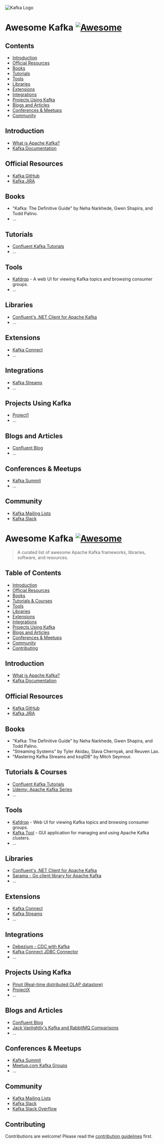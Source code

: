 ![Kafka Logo](logos/kafka.png)

# Awesome Kafka [![Awesome](https://awesome.re/badge.svg)](https://awesome.re)


## Contents

- [Introduction](#introduction)
- [Official Resources](#official-resources)
- [Books](#books)
- [Tutorials](#tutorials)
- [Tools](#tools)
- [Libraries](#libraries)
- [Extensions](#extensions)
- [Integrations](#integrations)
- [Projects Using Kafka](#projects-using-kafka)
- [Blogs and Articles](#blogs-and-articles)
- [Conferences & Meetups](#conferences--meetups)
- [Community](#community)

## Introduction

- [What is Apache Kafka?](https://kafka.apache.org/intro)
- [Kafka Documentation](https://kafka.apache.org/documentation/)

## Official Resources

- [Kafka GitHub](https://github.com/apache/kafka)
- [Kafka JIRA](https://issues.apache.org/jira/projects/KAFKA/summary)

## Books

- "Kafka: The Definitive Guide" by Neha Narkhede, Gwen Shapira, and Todd Palino.
- ...

## Tutorials

- [Confluent Kafka Tutorials](https://www.confluent.io/blog/apache-kafka-tutorial/)
- ...

## Tools

- [Kafdrop](https://github.com/obsidiandynamics/kafdrop) - A web UI for viewing Kafka topics and browsing consumer groups.
- ...

## Libraries

- [Confluent's .NET Client for Apache Kafka](https://github.com/confluentinc/confluent-kafka-dotnet)
- ...

## Extensions

- [Kafka Connect](https://kafka.apache.org/documentation/#connect)
- ...

## Integrations

- [Kafka Streams](https://kafka.apache.org/documentation/streams/)
- ...

## Projects Using Kafka

- [Project1](#)
- ...

## Blogs and Articles

- [Confluent Blog](https://www.confluent.io/blog/)
- ...

## Conferences & Meetups

- [Kafka Summit](https://kafka-summit.org/)
- ...

## Community

- [Kafka Mailing Lists](https://kafka.apache.org/contact)
- [Kafka Slack](https://slackpass.io/confluentcommunity)
# Awesome Kafka [![Awesome](https://awesome.re/badge.svg)](https://awesome.re)

> A curated list of awesome Apache Kafka frameworks, libraries, software, and resources.

## Table of Contents

- [Introduction](#introduction)
- [Official Resources](#official-resources)
- [Books](#books)
- [Tutorials & Courses](#tutorials--courses)
- [Tools](#tools)
- [Libraries](#libraries)
- [Extensions](#extensions)
- [Integrations](#integrations)
- [Projects Using Kafka](#projects-using-kafka)
- [Blogs and Articles](#blogs-and-articles)
- [Conferences & Meetups](#conferences--meetups)
- [Community](#community)
- [Contributing](#contributing)

## Introduction

- [What is Apache Kafka?](https://kafka.apache.org/intro)
- [Kafka Documentation](https://kafka.apache.org/documentation/)

## Official Resources

- [Kafka GitHub](https://github.com/apache/kafka)
- [Kafka JIRA](https://issues.apache.org/jira/projects/KAFKA/summary)

## Books

- "Kafka: The Definitive Guide" by Neha Narkhede, Gwen Shapira, and Todd Palino.
- "Streaming Systems" by Tyler Akidau, Slava Chernyak, and Reuven Lax.
- "Mastering Kafka Streams and ksqlDB" by Mitch Seymour.

## Tutorials & Courses

- [Confluent Kafka Tutorials](https://www.confluent.io/blog/apache-kafka-tutorial/)
- [Udemy: Apache Kafka Series](https://www.udemy.com/courses/search/?q=apache%20kafka)
- ...

## Tools

- [Kafdrop](https://github.com/obsidiandynamics/kafdrop) - Web UI for viewing Kafka topics and browsing consumer groups.
- [Kafka Tool](http://www.kafkatool.com/) - GUI application for managing and using Apache Kafka clusters.
- ...

## Libraries

- [Confluent's .NET Client for Apache Kafka](https://github.com/confluentinc/confluent-kafka-dotnet)
- [Sarama - Go client library for Apache Kafka](https://github.com/Shopify/sarama)
- ...

## Extensions

- [Kafka Connect](https://kafka.apache.org/documentation/#connect)
- [Kafka Streams](https://kafka.apache.org/documentation/streams/)
- ...

## Integrations

- [Debezium - CDC with Kafka](https://debezium.io/)
- [Kafka Connect JDBC Connector](https://www.confluent.io/hub/confluentinc/kafka-connect-jdbc)
- ...

## Projects Using Kafka

- [Pinot (Real-time distributed OLAP datastore)](https://pinot.apache.org/)
- [ProjectX](#)
- ...

## Blogs and Articles

- [Confluent Blog](https://www.confluent.io/blog/)
- [Jack Vanlightly's Kafka and RabbitMQ Comparisons](https://jack-vanlightly.com/)
- ...

## Conferences & Meetups

- [Kafka Summit](https://kafka-summit.org/)
- [Meetup.com Kafka Groups](https://www.meetup.com/topics/apache-kafka/)
- ...

## Community

- [Kafka Mailing Lists](https://kafka.apache.org/contact)
- [Kafka Slack](https://slackpass.io/confluentcommunity)
- [Kafka Stack Overflow](https://stackoverflow.com/questions/tagged/kafka)

## Contributing

Contributions are welcome! Please read the [contribution guidelines](CONTRIBUTING.md) first.

